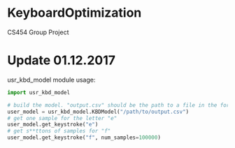 # KeyboardOptimization

CS454 Group Project 

# Update 01.12.2017
usr_kbd_model module usage:

```python
import usr_kbd_model

# build the model. "output.csv" should be the path to a file in the format that kaz's server produces
user_model = usr_kbd_model.KBDModel("/path/to/output.csv")
# get one sample for the letter "e"
user_model.get_keystroke("e")
# get s**ttons of samples for "f"
user_model.get_keystroke("f", num_samples=100000)
```
